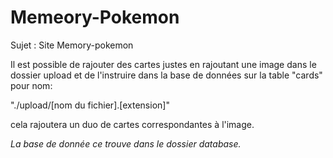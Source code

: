 # Memeory-Pokemon

Sujet : Site Memory-pokemon


Il est possible de rajouter des cartes justes en rajoutant une image dans le dossier upload et de l'instruire dans la base de données sur la table "cards" pour nom:

"./upload/[nom du fichier].[extension]"

cela rajoutera un duo de cartes correspondantes à l'image.

*La base de donnée ce trouve dans le dossier database.*
